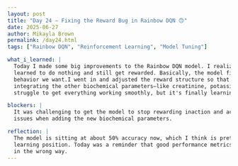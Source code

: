 ```yaml
---
layout: post  
title: "Day 24 – Fixing the Reward Bug in Rainbow DQN 🙃"  
date: 2025-06-27  
author: Mikayla Brown  
permalink: /day24.html  
tags: ["Rainbow DQN", "Reinforcement Learning", "Model Tuning"]

what_i_learned: |
  Today I made some big improvements to the Rainbow DQN model. I realized that the reason it was performing so "well" before was because it had  
  learned to do nothing and still get rewarded. Basically, the model figured out that inaction gave it good results, which obviously isn’t the  
  behavior we want.I went in and adjusted the reward structure so that doing nothing wouldn’t be seen as the best option. I also worked on  
  integrating the other biochemical parameters—like creatinine, potassium, sodium, and GPT—into the model. It was a bit of a  
  struggle to get everything working smoothly, but it's finally learning properly now.

blockers: |
  It was challenging to get the model to stop rewarding inaction and actually learn from the environment. Also had to deal with some integration 
  issues when adding the new biochemical parameters.

reflection: |
  The model is sitting at about 50% accuracy now, which I think is pretty solid progress. The average reward is at 100%, so we're in a strong  
  learning position. Today was a reminder that good performance metrics don’t always mean good behavior sometimes the model is just being clever 
  in the wrong way.
---
```


